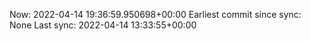 Now: 2022-04-14 19:36:59.950698+00:00 Earliest commit since sync: None Last sync: 2022-04-14 13:33:55+00:00
